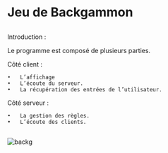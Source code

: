 # Jeu de Backgammon 
##
Introduction :

Le programme est composé de plusieurs parties.

Côté client :
	
	•	L’affichage
	•	L’écoute du serveur.
	•	La récupération des entrées de l’utilisateur.

Côté serveur :

	•	La gestion des règles.
	•	L’écoute des clients.

##
![backg](https://user-images.githubusercontent.com/41614139/43165778-10a76f38-8f95-11e8-98b7-34ba07de4e00.png)
